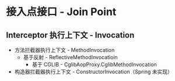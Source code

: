# 接入点接口 - Join Point

## Interceptor 执行上下文 - Invocation

* 方法拦截器执行上下文 - MethodInvocation
  * 基于反射 - ReflectiveMethodInvocatioin
    * 基于 CGLIB - CglibAopProxy.CglibMethodInvocation
* 构造器拦截器执行上下文 - ConstructorInvocation（Spring 未实现）

